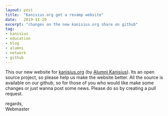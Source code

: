 ```yaml
---
layout: post
title:  "Kanisius.org get a revamp website"
date:   2019-11-20
excerpt: "changes on the new kanisius.org share on github"
tag:
- kanisius 
- education
- blog
- alumni
- network
- github
---
```

     
 This our new website for [kanisius.org](https://kanisius.org) (by [Alumni Kanisius](https://github.com/pakkj)). Its an open source project, so please help us make the website better. All the source is available on our github, so for those of you who would like make some changes or just wanna post some news. Please do so by creating a pull request. 

 regards,  
 Webmaster